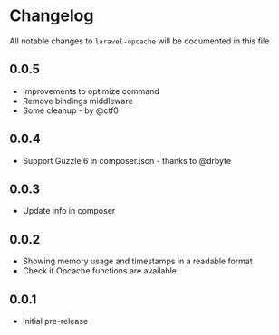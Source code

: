 # Changelog

All notable changes to `laravel-opcache` will be documented in this file

## 0.0.5
- Improvements to optimize command
- Remove bindings middleware
- Some cleanup - by @ctf0

## 0.0.4
- Support Guzzle 6 in composer.json - thanks to @drbyte

## 0.0.3
- Update info in composer

## 0.0.2

- Showing memory usage and timestamps in a readable format
- Check if Opcache functions are available

## 0.0.1

- initial pre-release
